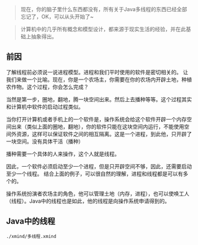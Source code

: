> 现在，你的脑子里什么东西都没有，所有关于Java多线程的东西已经全部忘记了，OK，可以从头开始了~

> 计算机中的几乎所有概念和模型设计，都来源于现实生活的经验，并在此基础上抽象得出。

## 前因

了解线程前必须说一说进程模型。进程和我们平时使用的软件是密切相关的。 让我们来做一个比喻。现在，你是一个农场主，你需要在你的农场内开辟土地，种植农作物。这个过程，你会怎么完成？

当然是第一步，圈地，翻地，腾一块空间出来。然后上去播种等等。这个过程其实和计算机中软件的启动过程类似。

当你打开计算机或者手机上的一个软件是，操作系统会给这个软件开辟一个内存空间出来（类似上面的圈地，翻地），你的软件只能在这块空间内运行，不能使用空间外资源，这样可以保证软件之间的相互隔离。这是一个进程，到此他，只开辟了一块空间。没有具体干活（播种）

播种需要一个具体的人来操作，这个人就是线程。

因此，一个软件必须启动至少一个进程，但是只开辟空间不够，因此，还需要启动至少一个线程。 结合上面的例子，可以很自然的理解，进程和线程都是可以有多个的。

操作系统扮演者农场主的角色，他可以管理土地（内存，进程），也可以使唤工人（线程）。Java中的线程也是如此，他的线程是向操作系统申请得到的。

## Java中的线程


```xmind preview
./xmind/多线程.xmind
```